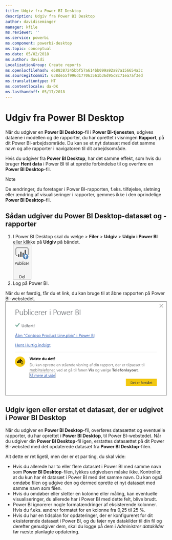 ```yaml
---
title: Udgiv fra Power BI Desktop
description: Udgiv fra Power BI Desktop
author: davidiseminger
manager: kfile
ms.reviewer: ''
ms.service: powerbi
ms.component: powerbi-desktop
ms.topic: conceptual
ms.date: 05/02/2018
ms.author: davidi
LocalizationGroup: Create reports
ms.openlocfilehash: e588387245bbf57a614bb099a92a87a156654a3c
ms.sourcegitcommit: 638de55f996d177063561b36d95c8c71ea7af3ed
ms.translationtype: HT
ms.contentlocale: da-DK
ms.lasthandoff: 05/17/2018
---
```

# <a name="publish-from-power-bi-desktop"></a>Udgiv fra Power BI Desktop
Når du udgiver en **Power BI Desktop**-fil i **Power BI-tjenesten**, udgives dataene i modellen og de rapporter, du har oprettet i visningen **Rapport**, på dit Power BI-arbejdsområde. Du kan se et nyt datasæt med det samme navn og alle rapporter i navigatoren til dit arbejdsområde.

Hvis du udgiver fra **Power BI Desktop**, har det samme effekt, som hvis du bruger **Hent data** i Power BI til at oprette forbindelse til og overføre en **Power BI Desktop**-fil.

> [!NOTE]
> De ændringer, du foretager i Power BI-rapporten, f.eks. tilføjelse, sletning eller ændring af visualiseringer i rapporter, gemmes ikke i den oprindelige **Power BI Desktop**-fil.
> 
> 

## <a name="to-publish-a-power-bi-desktop-dataset-and-reports"></a>Sådan udgiver du Power BI Desktop-datasæt og -rapporter
1. I Power BI Desktop skal du vælge \> **Filer** \> **Udgiv** \> **Udgiv i Power BI** eller klikke på **Udgiv** på båndet.  
   ![](media/desktop-upload-desktop-files/pbid_publish_publishbutton.png)
2. Log på Power BI.

Når du er færdig, får du et link, du kan bruge til at åbne rapporten på Power BI-webstedet.  
    ![](media/desktop-upload-desktop-files/pbid_publish_success.png)

## <a name="re-publish-or-replace-a-dataset-published-from-power-bi-desktop"></a>Udgiv igen eller erstat et datasæt, der er udgivet i Power BI Desktop
Når du udgiver en **Power BI Desktop**-fil, overføres datasættet og eventuelle rapporter, du har oprettet i **Power BI Desktop**, til Power BI-webstedet. Når du udgiver din **Power BI Desktop**-fil igen, erstattes datasættet på dit Power BI-websted med det opdaterede datasæt fra **Power BI Desktop**-filen.

Alt dette er ret ligetil, men der er et par ting, du skal vide:

* Hvis du allerede har to eller flere datasæt i Power BI med samme navn som **Power BI Desktop**-filen, lykkes udgivelsen måske ikke. Kontrollér, at du kun har ét datasæt i Power BI med det samme navn. Du kan også omdøbe filen og udgive den og dermed oprette et nyt datasæt med samme navn som filen.
* Hvis du omdøber eller sletter en kolonne eller måling, kan eventuelle visualiseringer, du allerede har i Power BI med dette felt, blive brudt. 
* Power BI ignorerer nogle formatændringer af eksisterende kolonner. Hvis du f.eks. ændrer formatet for en kolonne fra 0,25 til 25 %.
* Hvis du har en tidsplan for opdateringer, der er konfigureret for dit eksisterende datasæt i Power BI, og du føjer nye datakilder til din fil og derefter genudgiver dem, skal du logge på dem i *Administrer datakilder* før næste planlagte opdatering.

